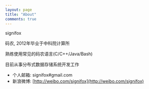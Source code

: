 ```yaml
---
layout: page
title: "About"
comments: true
---
```


signifox

码农, 2012年毕业于中科院计算所

熟练使用常见的码农语言(C/C++/Java/Bash)

目前从事分布式数据存储系统开发工作

+ 个人邮箱:  signifox#gmail.com
+ 新浪微博: [http://weibo.com/signifox](http://weibo.com/signifox)   
